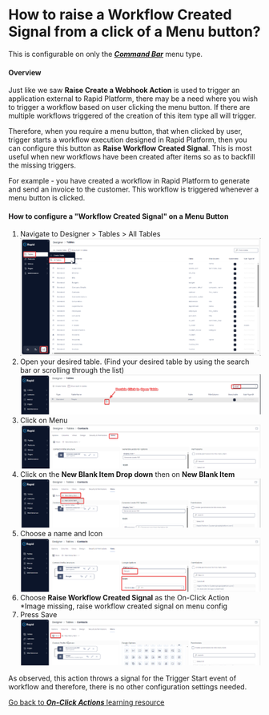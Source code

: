 # How to raise a Workflow Created Signal from a click of a Menu button?

This is configurable on only the ***[Command Bar](https://docs.rapidplatform.com/books/glossary/page/command-bar)*** menu type.

#### Overview

Just like we saw **Raise Create a Webhook Action** is used to trigger an application external to Rapid Platform, there may be a need where you wish to trigger a workflow based on user clicking the menu button. If there are multiple workflows triggered of the creation of this item type all will trigger.

Therefore, when you require a menu button, that when clicked by user, trigger starts a workflow execution designed in Rapid Platform, then you can configure this button as **Raise Workflow Created Signal**. This is most useful when new workflows have been created after items so as to backfill the missing triggers.

For example - you have created a workflow in Rapid Platform to generate and send an invoice to the customer. This workflow is triggered whenever a menu button is clicked.

#### How to configure a "Workflow Created Signal" on a Menu Button

1. Navigate to Designer &gt; Tables &gt; All Tables  
    ![Navigate to the all Tables table](<Navigate to the All Tables page..png>)
2. Open your desired table. (Find your desired table by using the search bar or scrolling through the list)  
    ![Open your desired Table](<Open your desired Table.png>)
3. Click on Menu  
    ![Navigate to the 'Menu' Tab](<Navigate to the 'Menu' Tab.png>)
4. Click on the **New Blank Item Drop down** then on **New Blank Item** 
    ![Create a new blank Menu item](<Create a new blank Menu item.png>)
5. Choose a name and Icon  
    ![Fill in Name and pick an Icon](<Fill in the name and icon.png>)
6. Choose **Raise Workflow Created Signal** as the On-Click Action  
    *Image missing, raise workflow created signal on menu config
7. Press Save  
    ![Save Button](<Save button.png>)

As observed, this action throws a signal for the Trigger Start event of workflow and therefore, there is no other configuration settings needed.

[Go back to ***On-Click Actions*** learning resource](https://docs.rapidplatform.com/books/experiences/page/how-to-set-on-click-action-for-a-menu-item "How to set On-Click Action for a menu item?")